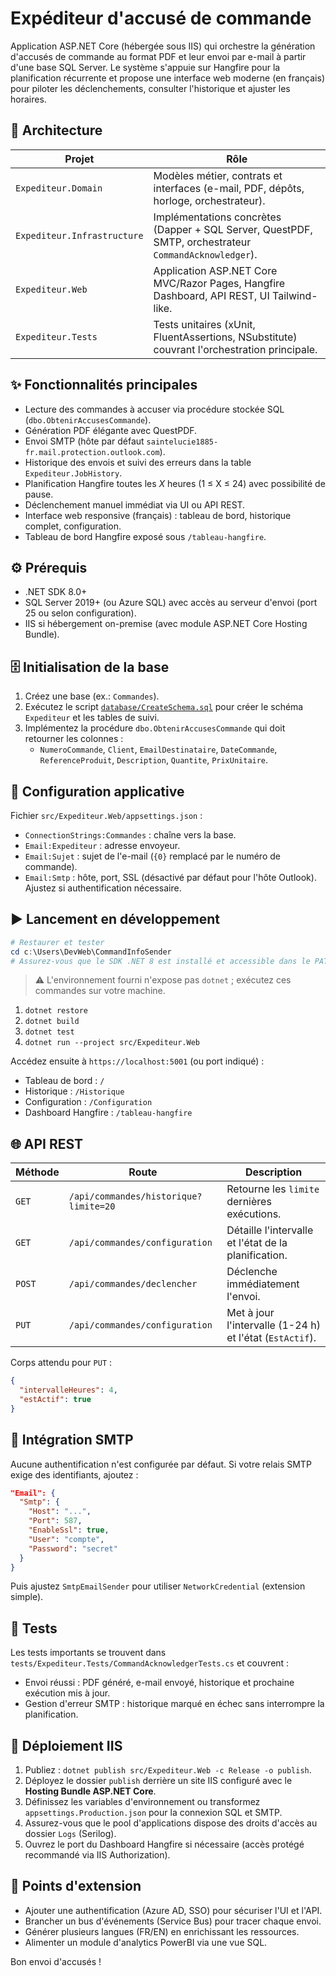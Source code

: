 # Expéditeur d'accusé de commande

Application ASP.NET Core (hébergée sous IIS) qui orchestre la génération d'accusés de commande au format PDF et leur envoi par e-mail à partir d'une base SQL Server. Le système s'appuie sur Hangfire pour la planification récurrente et propose une interface web moderne (en français) pour piloter les déclenchements, consulter l'historique et ajuster les horaires.

## 🧱 Architecture

| Projet                      | Rôle                                                                                                  |
| --------------------------- | ----------------------------------------------------------------------------------------------------- |
| `Expediteur.Domain`         | Modèles métier, contrats et interfaces (e-mail, PDF, dépôts, horloge, orchestrateur).                 |
| `Expediteur.Infrastructure` | Implémentations concrètes (Dapper + SQL Server, QuestPDF, SMTP, orchestrateur `CommandAcknowledger`). |
| `Expediteur.Web`            | Application ASP.NET Core MVC/Razor Pages, Hangfire Dashboard, API REST, UI Tailwind-like.             |
| `Expediteur.Tests`          | Tests unitaires (xUnit, FluentAssertions, NSubstitute) couvrant l'orchestration principale.           |

## ✨ Fonctionnalités principales

- Lecture des commandes à accuser via procédure stockée SQL (`dbo.ObtenirAccusesCommande`).
- Génération PDF élégante avec QuestPDF.
- Envoi SMTP (hôte par défaut `saintelucie1885-fr.mail.protection.outlook.com`).
- Historique des envois et suivi des erreurs dans la table `Expediteur.JobHistory`.
- Planification Hangfire toutes les _X_ heures (1 ≤ X ≤ 24) avec possibilité de pause.
- Déclenchement manuel immédiat via UI ou API REST.
- Interface web responsive (français) : tableau de bord, historique complet, configuration.
- Tableau de bord Hangfire exposé sous `/tableau-hangfire`.

## ⚙️ Prérequis

- .NET SDK 8.0+
- SQL Server 2019+ (ou Azure SQL) avec accès au serveur d'envoi (port 25 ou selon configuration).
- IIS si hébergement on-premise (avec module ASP.NET Core Hosting Bundle).

## 🗄️ Initialisation de la base

1. Créez une base (ex.: `Commandes`).
2. Exécutez le script [`database/CreateSchema.sql`](database/CreateSchema.sql) pour créer le schéma `Expediteur` et les tables de suivi.
3. Implémentez la procédure `dbo.ObtenirAccusesCommande` qui doit retourner les colonnes :
   - `NumeroCommande`, `Client`, `EmailDestinataire`, `DateCommande`, `ReferenceProduit`, `Description`, `Quantite`, `PrixUnitaire`.

## 🔧 Configuration applicative

Fichier `src/Expediteur.Web/appsettings.json` :

- `ConnectionStrings:Commandes` : chaîne vers la base.
- `Email:Expediteur` : adresse envoyeur.
- `Email:Sujet` : sujet de l'e-mail (`{0}` remplacé par le numéro de commande).
- `Email:Smtp` : hôte, port, SSL (désactivé par défaut pour l'hôte Outlook). Ajustez si authentification nécessaire.

## ▶️ Lancement en développement

```powershell
# Restaurer et tester
cd c:\Users\DevWeb\CommandInfoSender
# Assurez-vous que le SDK .NET 8 est installé et accessible dans le PATH
```

> ⚠️ L'environnement fourni n'expose pas `dotnet` ; exécutez ces commandes sur votre machine.

1. `dotnet restore`
2. `dotnet build`
3. `dotnet test`
4. `dotnet run --project src/Expediteur.Web`

Accédez ensuite à `https://localhost:5001` (ou port indiqué) :

- Tableau de bord : `/`
- Historique : `/Historique`
- Configuration : `/Configuration`
- Dashboard Hangfire : `/tableau-hangfire`

## 🌐 API REST

| Méthode | Route                                 | Description                                              |
| ------- | ------------------------------------- | -------------------------------------------------------- |
| `GET`   | `/api/commandes/historique?limite=20` | Retourne les `limite` dernières exécutions.              |
| `GET`   | `/api/commandes/configuration`        | Détaille l'intervalle et l'état de la planification.     |
| `POST`  | `/api/commandes/declencher`           | Déclenche immédiatement l'envoi.                         |
| `PUT`   | `/api/commandes/configuration`        | Met à jour l'intervalle (1-24 h) et l'état (`EstActif`). |

Corps attendu pour `PUT` :

```json
{
  "intervalleHeures": 4,
  "estActif": true
}
```

## 📨 Intégration SMTP

Aucune authentification n'est configurée par défaut. Si votre relais SMTP exige des identifiants, ajoutez :

```json
"Email": {
  "Smtp": {
    "Host": "...",
    "Port": 587,
    "EnableSsl": true,
    "User": "compte",
    "Password": "secret"
  }
}
```

Puis ajustez `SmtpEmailSender` pour utiliser `NetworkCredential` (extension simple).

## 🧪 Tests

Les tests importants se trouvent dans `tests/Expediteur.Tests/CommandAcknowledgerTests.cs` et couvrent :

- Envoi réussi : PDF généré, e-mail envoyé, historique et prochaine exécution mis à jour.
- Gestion d'erreur SMTP : historique marqué en échec sans interrompre la planification.

## 🚀 Déploiement IIS

1. Publiez : `dotnet publish src/Expediteur.Web -c Release -o publish`.
2. Déployez le dossier `publish` derrière un site IIS configuré avec le **Hosting Bundle ASP.NET Core**.
3. Définissez les variables d'environnement ou transformez `appsettings.Production.json` pour la connexion SQL et SMTP.
4. Assurez-vous que le pool d'applications dispose des droits d'accès au dossier `Logs` (Serilog).
5. Ouvrez le port du Dashboard Hangfire si nécessaire (accès protégé recommandé via IIS Authorization).

## 📌 Points d'extension

- Ajouter une authentification (Azure AD, SSO) pour sécuriser l'UI et l'API.
- Brancher un bus d'événements (Service Bus) pour tracer chaque envoi.
- Générer plusieurs langues (FR/EN) en enrichissant les ressources.
- Alimenter un module d'analytics PowerBI via une vue SQL.

Bon envoi d'accusés !
